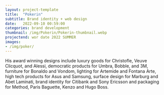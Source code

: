 ```yaml
---
layout: project-template
title:  "Pokerin"
subtitle: Brand identity + web design
date:   2022-09-10 00:59:00
categories: brand development
thumbnail: /img/Pokerin/Pokerin-thumbnail.webp
projectend: wor date 2022 SUMMER
images:
- /img/poker/
---
```


His award winning designs include luxury goods for Christofle, Veuve Clicquot, and Alessi, democratic products for Umbra, Bobble, and 3M, furniture for Bonaldo and Vondom, lighting for Artemide and Fontana Arte, high tech products for Asus and Samsung, surface design for Marburg and Abet Laminati, brand identity for Citibank and Sony Ericsson and packaging for Method, Paris Baguette, Kenzo and Hugo Boss.

